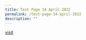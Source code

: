 ```yaml
---
title: Test Page 14 April 2022
permalink: /test-page-14-april-2022
description: ""
---
```

[visit](https://www.toteboard.gov.sg/Grants?page=1&target=1#GrantsList)